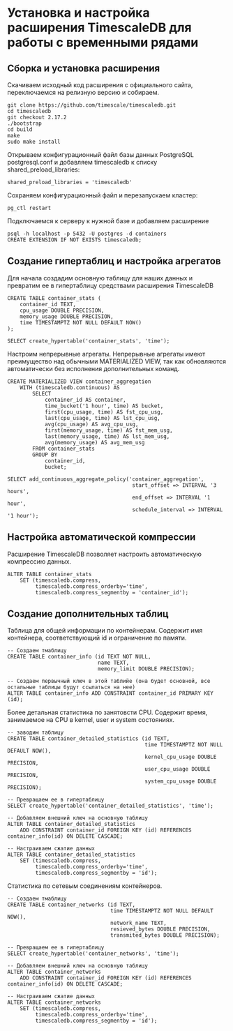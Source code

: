 # Установка и настройка расширения TimescaleDB для работы с временными рядами

## Сборка и установка расширения

Скачиваем исходный код расширения с официального сайта, переключаемся на релизную версию и собираем.
```
git clone https://github.com/timescale/timescaledb.git
cd timescaledb
git checkout 2.17.2
./bootstrap
cd build
make
sudo make install
```

Открываем конфигурационный файл базы данных PostgreSQL postgresql.conf и добавляем timescaledb к списку shared_preload_libraries:
```
shared_preload_libraries = 'timescaledb'
```

Сохраняем конфигурационный файл и перезапускаем кластер:
```
pg_ctl restart
```

Подключаемся к серверу к нужной базе и добавляем расширение
```
psql -h localhost -p 5432 -U postgres -d containers
CREATE EXTENSION IF NOT EXISTS timescaledb;
```

## Создание гипертаблиц и настройка агрегатов

Для начала создадим основную таблицу для наших данных и превратим ее в гипертаблицу средствами расширения TimescaleDB
```
CREATE TABLE container_stats (
    container_id TEXT,
    cpu_usage DOUBLE PRECISION,
    memory_usage DOUBLE PRECISION,
    time TIMESTAMPTZ NOT NULL DEFAULT NOW()
);

SELECT create_hypertable('container_stats', 'time');
```

Настроим непрерывные агрегаты. Непрерывные агрегаты имеют преимущество над обычными MATERIALIZED VIEW, так как обновляются автоматически без
исполнения дополнительных команд.
```
CREATE MATERIALIZED VIEW container_aggregation 
    WITH (timescaledb.continuous) AS 
        SELECT 
            container_id AS container,
            time_bucket('1 hour', time) AS bucket, 
            first(cpu_usage, time) AS fst_cpu_usg, 
            last(cpu_usage, time) AS lst_cpu_usg, 
            avg(cpu_usage) AS avg_cpu_usg, 
            first(memory_usage, time) AS fst_mem_usg, 
            last(memory_usage, time) AS lst_mem_usg, 
            avg(memory_usage) AS avg_mem_usg 
        FROM container_stats 
        GROUP BY 
            container_id, 
            bucket;

SELECT add_continuous_aggregate_policy('container_aggregation', 
                                        start_offset => INTERVAL '3 hours', 
                                        end_offset => INTERVAL '1 hour', 
                                        schedule_interval => INTERVAL '1 hour');
```

## Настройка автоматической компрессии

Расширение TimescaleDB позволяет настроить автоматическую компрессию данных.
```
ALTER TABLE container_stats 
    SET (timescaledb.compress, 
         timescaledb.compress_orderby='time', 
         timescaledb.compress_segmentby = 'container_id');
```

## Создание дополнительных таблиц

Таблица для общей информации по контейнерам. Содержит имя контейнера, соответствующий id и ограничение по памяти.
```
-- Создаем тмаблицу
CREATE TABLE container_info (id TEXT NOT NULL, 
                             name TEXT, 
                             memory_limit DOUBLE PRECISION);

-- Создаем первычный ключ в этой таблийе (она будет основной, все остальные таблицы будут ссылаться на нее)
ALTER TABLE container_info ADD CONSTRAINT container_id PRIMARY KEY (id);
```

Более детальная статистика по занятовсти CPU. Содержит время, занимаемое на CPU в kernel, user и system состояниях.
```
-- заводим таблицу
CREATE TABLE container_detailed_statistics (id TEXT, 
                                            time TIMESTAMPTZ NOT NULL DEFAULT NOW(),
                                            kernel_cpu_usage DOUBLE PRECISION, 
                                            user_cpu_usage DOUBLE PRECISION, 
                                            system_cpu_usage DOUBLE PRECISION);

-- Превращаем ее в гипертаблицу
SELECT create_hypertable('container_detailed_statistics', 'time');

-- Добавляем внешний ключ на основную таблицу
ALTER TABLE container_detailed_statistics 
    ADD CONSTRAINT container_id FOREIGN KEY (id) REFERENCES container_info(id) ON DELETE CASCADE;

-- Настраиваем сжатие данных
ALTER TABLE container_detailed_statistics 
    SET (timescaledb.compress, 
         timescaledb.compress_orderby='time', 
         timescaledb.compress_segmentby = 'id');
```

Статистика по сетевым соединениям контейнеров.
```
-- Создаем тмаблицу
CREATE TABLE container_networks (id TEXT,
                                 time TIMESTAMPTZ NOT NULL DEFAULT NOW(),
                                 network_name TEXT,
                                 resieved_bytes DOUBLE PRECISION,
                                 transmited_bytes DOUBLE PRECISION);

-- Превращаем ее в гипертаблицу
SELECT create_hypertable('container_networks', 'time');

-- Добавляем внешний ключ на основную таблицу
ALTER TABLE container_networks 
    ADD CONSTRAINT container_id FOREIGN KEY (id) REFERENCES container_info(id) ON DELETE CASCADE;

-- Настраиваем сжатие данных
ALTER TABLE container_networks 
    SET (timescaledb.compress, 
         timescaledb.compress_orderby='time', 
         timescaledb.compress_segmentby = 'id');
```